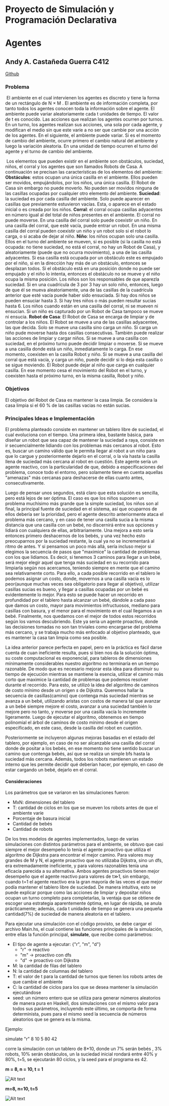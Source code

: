 

# Proyecto de Simulación y Programación Declarativa

#																						   Agentes





## 								Andy A. Castañeda Guerra C412



<div>
<a href="https://github.com/Yumenio/sim_haskell">Github</a>
</div>



### Problema

​	El ambiente en el cual intervienen los agentes es discreto y tiene la forma de un rectángulo de N × M . El ambiente es de información completa, por tanto todos los agentes conocen toda la información sobre el agente. El ambiente puede
variar aleatoriamente cada t unidades de tiempo. El valor de t es conocido. Las acciones que realizan los agentes ocurren por turnos. En un turno, los agentes realizan sus acciones, una sola por cada agente, y modifican el medio sin que este varı́e a no ser que cambie por una acción de los agentes. En el siguiente, el ambiente puede variar. Si es el momento de cambio del ambiente,
ocurre primero el cambio natural del ambiente y luego la variación aleatoria. En una unidad de tiempo ocurren el turno del agente y el turno de cambio del ambiente.

​	Los elementos que pueden existir en el ambiente son obstáculos, suciedad, niños, el corral y los agentes que son llamados Robots de Casa. A continuación se precisan las caracterı́sticas de los elementos del ambiente:
**Obstáculos**: estos ocupan una única casilla en el ambiente. Ellos pueden ser movidos, empujándolos, por los niños, una única casilla. El Robot de Casa sin embargo no puede moverlo. No pueden ser movidos ninguna de las casillas ocupadas por cualquier otro elemento del ambiente.
**Suciedad**: la suciedad es por cada casilla del ambiente. Solo puede aparecer en casillas que previamente estuvieron vacı́as. Esta, o aparece en el estado inicial o es creada por los niños.
**Corral**: el corral ocupa casillas adyacentes en número igual al del total de niños presentes en el ambiente. El corral no puede moverse. En una casilla del corral solo puede coexistir un niño. En una casilla del corral, que esté vacı́a, puede entrar un robot. En una misma casilla del corral pueden coexistir un niño y un robot solo si el robot lo carga, o si acaba de dejar al niño.
**Niño**: los niños ocupan solo una casilla. Ellos en el turno del ambiente se mueven, si es posible (si la casilla no está ocupada: no tiene suciedad, no está el corral, no hay un Robot de Casa), y aleatoriamente (puede que no ocurra movimiento), a una de las casilla adyacentes. Si esa casilla está ocupada por un obstáculo este es empujado por el niño, si en la dirección hay más de un obstáculo, entonces se desplazan todos. Si el obstáculo está en una posición donde no puede ser empujado y el niño lo intenta, entonces el obstáculo no se mueve y el niño ocupa la misma posición. Los niños son los responsables de que aparezla suciedad. Si en una cuadrícula de 3 por 3 hay un solo niño, entonces, luego de que él se mueva aleatoriamente, una de las casillas de la cuadrı́cula anterior que esté vacı́a puede haber sido ensuciada. Si hay dos niños se pueden ensuciar hasta 3. Si hay tres niños o más pueden resultar sucias hasta 6. Los niños cuando están en una casilla del corral, ni se mueven ni ensucian. Si un niño es capturado por un Robot de Casa tampoco se mueve ni ensucia.
**Robot de Casa**: El Robot de Casa se encarga de limpiar y de controlar a los niños. El Robot se mueve a una de las casillas adyacentee, las que decida. Solo se mueve una casilla sino carga un niño. Si carga un niño pude moverse hasta dos casillas consecutivas. También puede realizar las acciones de limpiar y cargar niños. Si se mueve a una casilla con suciedad, en el próximo turno puede decidir limpiar o moverse. Si se mueve a una casilla donde está un niño, inmediatamente lo carga. En ese momento, coexisten en la casilla Robot y niño. Si se mueve a una casilla del corral que está vacı́a, y carga un niño, puede decidir si lo deja esta casilla o se sigue moviendo. El Robot puede dejar al niño que carga en cualquier casilla. En ese momento cesa el movimiento del Robot en el turno, y coexisten hasta el próximo turno, en la misma casilla, Robot y niño.





### Objetivos

El objetivo del Robot de Casa es mantener la casa limpia. Se considera la casa limpia si el 60 % de las casillas vacias no están sucias.









### Principales Ideas e Implementación

El problema planteado consiste en mantener un tablero libre de suciedad, el cual evoluciona con el tiempo. Una primera idea, bastante básica, para diseñar un robot que sea capaz de mantener la suciedad a raya, consiste en ir secuencialmente lidiando con los problemas más cercanos al robot. Esto es, buscar un camino válido que le permita llegar al robot a un niño para que lo cargue y posteriormente dejarlo en el corral, o la vía hasta la casilla llena de suciedad más cercana al robot en cuestión. Este agente sería un agente reactivo, con la particularidad de que, debido a especificaciones del problema, conoce todo el entorno, pero solamente tiene en cuenta aquellas "amenazas" más cercanas para deshacerse de ellas cuanto antes, consecutivamente.



Luego de pensar unos segundos, está claro que esta solución es sencilla, pero está lejos de ser óptima. El caso es que los niños suponen un problema muchísimo más grande que la simple suciedad, los niños son al final, la principal fuente de suciedad en el sistema, así que ocuparnos de ellos debería ser la prioridad, pero el agente descrito anteriormente ataca el problema más cercano, y en caso de tener una casilla sucia a la misma distancia que una casilla con un bebé, no discernirá entre sus opciones y lidiará con cualquiera de ellas, arbitrariamente. Una mejora a esto sería entonces primero deshacernos de los bebés, y una vez hecho esto preocuparnos por la suciedad restante, la cual ya no se incrementará al ritmo de antes. Y si pensamos un poco más allá, sería incluso mejor si elegimos la secuencia de pasos que "maximice" la cantidad de problemas con los que lidiamos. Es decir, si tenemos 3 caminos para llegar a un bebé, será mejor elegir aquel que tenga más suciedad en su recorrido para limpiarla según nos acercamos, teniendo siempre en mente que el camino sea relativamente corto. Para ello, a cada posible recorrido en el tablero le podemos asignar un costo, donde, movernos a una casilla vacía es lo peor(aunque muchas veces sea obligatorio para llegar al objetivo), utilizar casillas sucias es bueno, y llegar a casillas ocupadas por un bebé es evidentemente lo mejor. Para esto se puede hacer un recorrido en profundidad por el tablero hasta alcanzar un bebé, dándole a cada paso que damos un costo, mayor para movimientos infructuosos, mediano para casillas con basura, y el menor para el movimiento en el cual llegamos a un bebé. Finalmente, nos quedamos con el mejor de todos estos recorridos según los vamos descubriendo. Este ya sería un agente proactivo, donde las decisiones tomadas no son tan triviales como encargarse del problema más cercano, y se trabaja mucho más enfocado al objetivo planteado, que es mantener la casa tan limpia como sea posible.



La idea anterior parece perfecta en papel, pero en la práctica es fácil darse cuenta de cuan ineficiente resulta, pues si bien nos da la solución óptima, su coste computacional es exponencial, para tableros de dimensiones mínimamente considerables nuestro algoritmo no terminaría en un tiempo razonable. De modo que es necesario mejorar esta idea para disminuir su tiempo de ejecución mientras se mantiene la esencia, utilizar el camino más corto que maximice la cantidad de problemas que podemos resolver durante el recorrido. Para esto, se utilizó la idea del algoritmo de caminos de costo mínimo desde un origen *s* de Dijkstra. Queremos hallar la secuencia de casillas(camino) que contenga más suciedad mientras se avanza a un bebé, utilizando aristas con costos de manera tal que avanzar a un bebé siempre mejore el costo, avanzar a una suciedad también lo mejore pero no tanto, y moverse por una casilla vacía lo incremente ligeramente. Luego de ejecutar el algoritmo, obtenemos en tiempo polinomial el árbol de caminos de costo mínimo desde el origen especificado, en este caso, desde la casilla del robot en cuestión.



Posteriormente se incluyeron algunas mejoras basadas en el estado del tablero, por ejemplo, en caso de no ser alcanzable una casilla del corral donde de positar a los bebés, en ese momento no tiene sentido buscar un camino que contenga bebés, así que se realiza un simple bfs hasta la suciedad más cercana. Además, todos los robots mantienen un estado interno que les permite decidir qué deberían hacer, por ejemplo, en caso de estar cargando un bebé, dejarlo en el corral.



#### Consideraciones

Los parámetros que se variaron en las simulaciones fueron:

* MxN: dimensiones del tablero
* T: cantidad de ciclos en los que se mueven los robots antes de que el ambiente varíe
* Porcentaje de basura inicial
* Cantidad de bebés
* Cantidad de robots



De los tres modelos de agentes implementados, luego de varias simulaciones con distintos parámetros para el ambiente, se obtuvo que casi siempre el mejor desempeño lo tenía el agente proactivo que utiliza el algoritmo de Dijkstra para encontrar el mejor camino. Para valores muy grandes de M y N, el agente proactivo que no utilizaba Dijkstra, sino un dfs, era extremadamente ineficiente, y para valores razonables tenía una eficacia parecida a su alternativa. Ambos agentes proactivos tienen mejor desempeño que el agente reactivo para valores de t$\gg$1, sin embargo, cuando t=1 el agente reactivo era la gran mayoría de las veces el que mejor podía mantener el tablero libre de suciedad. De manera intuitiva, esto se puede explicar porque como las acciones de limpiar y depositar niños ocupan un turno completo para completarlas, la ventaja que se obtiene de escoger una estrategia aparentemente óptima, en lugar de rápida, se anula prácticamente; además, cada t unidades de tiempo se genera una pequeña cantidad(7%) de suciedad de manera aleatoria en el tablero.







Para ejecutar una simulación con el código provisto, se debe cargar el archivo Main.hs, el cual contiene las funciones principales de la simulación, entre ellas la función principal, **simulate**, que recibe como parámetros:

* El tipo de agente a ejecutar: {"r", "m", "d"}
  * "r" -> reactivo
  * "m" -> proactivo con dfs
  * "d" -> proactivo con Dijkstra
* M: la cantidad de filas del tablero
* N: la cantidad de columnas del tablero
* T: el valor de t para la cantidad de turnos que tienen los robots antes de que cambie el ambiente
* C: la cantidad de ciclos para los que se desea mantener la simulación ejecutándose
* seed: un número entero que se utiliza para generar números aleatorios de manera pura en Haskell, dos simulaciones con el mismo valor para todos sus parámetros, incluyendo este último, se comporta de forma determinista, pues para el mismo seed la secuencia de números aleatorios que se genera es la misma.

Ejemplo:

simulate "r" 8 10 5 80 42

corre la simulación con un tablero de 8*10, donde un 7% serán bebés , 3% robots, 10% serán obstáculos, un la suciedad inicial rondará entre 40% y 80%, t=5, se ejecutarán 80 ciclos, y la seed para el programa es 42.





**m = 8, n = 10, t = 1**

![Alt text](./img/example_of_execution.png "Example of execution")





**m=8, n=10, t=5**

![Alt text](./img/example_of_execution_2.png "Example of execution with greater t")